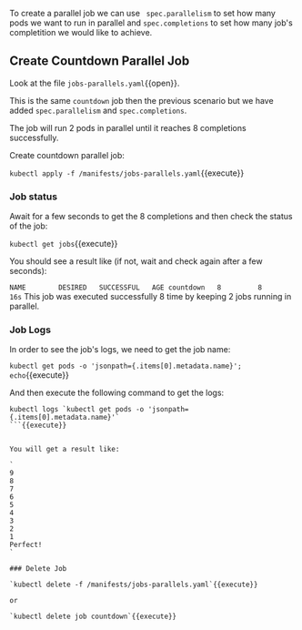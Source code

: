 To create a parallel job we can use ` spec.parallelism` to set how many pods we want to run in parallel and `spec.completions` to set how many job's completition we would like to achieve. 

## Create Countdown Parallel Job

Look at the file `jobs-parallels.yaml`{{open}}.

This is the same `countdown` job then the previous scenario but we have added `spec.parallelism` and `spec.completions`. 

The job will run 2 pods in parallel until it reaches 8 completions successfully.

Create countdown parallel job:

`kubectl apply -f /manifests/jobs-parallels.yaml`{{execute}}

### Job status

Await for a few seconds to get the 8 completions and then check the status of the job:

`kubectl get jobs`{{execute}}

You should see a result like (if not, wait and check again after a few seconds):

`
NAME        DESIRED   SUCCESSFUL   AGE
countdown   8         8            16s
`
This job was executed successfully 8 time by keeping 2 jobs running in parallel.

### Job Logs

In order to see the job's logs, we need to get the job name:

`kubectl get pods -o 'jsonpath={.items[0].metadata.name}'; echo`{{execute}}

And then execute the following command to get the logs:

```
kubectl logs `kubectl get pods -o 'jsonpath={.items[0].metadata.name}'`
```{{execute}}


You will get a result like:

`
9
8
7
6
5
4
3
2
1
Perfect!
`

### Delete Job

`kubectl delete -f /manifests/jobs-parallels.yaml`{{execute}}

or 

`kubectl delete job countdown`{{execute}}

